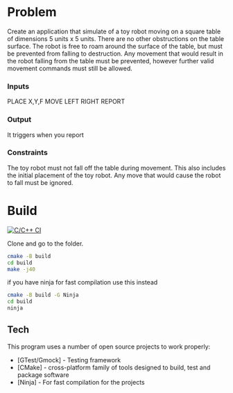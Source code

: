# Problem
Create an application that simulate of a toy robot moving on a square table of dimensions 5 units x 5 units. There are no other obstructions
on the table surface. The robot is free to roam around the surface of the table, but must be prevented
from falling to destruction. Any movement that would result in the robot falling from the table must be prevented,
however further valid movement commands must still be allowed.

### Inputs
PLACE X,Y,F
MOVE
LEFT
RIGHT
REPORT

### Output
It triggers when you report

### Constraints
The toy robot must not fall off the table during movement. This also includes the initial placement of the toy robot. Any move that would cause the robot to fall must be ignored.


# Build

[![C/C++ CI](https://github.com/darksk4/ToyRobot/actions/workflows/main.yml/badge.svg)](https://github.com/darksk4/ToyRobot/actions/workflows/main.yml)

Clone and go to the folder.

```sh
cmake -B build
cd build
make -j40
```

if you have ninja for fast compilation use this instead

```sh
cmake -B build -G Ninja
cd build
ninja
```

## Tech

This program uses a number of open source projects to work properly:

- [GTest/Gmock] - Testing framework
- [CMake] - cross-platform family of tools designed to build, test and package software
- [Ninja] - For fast compilation for the projects

